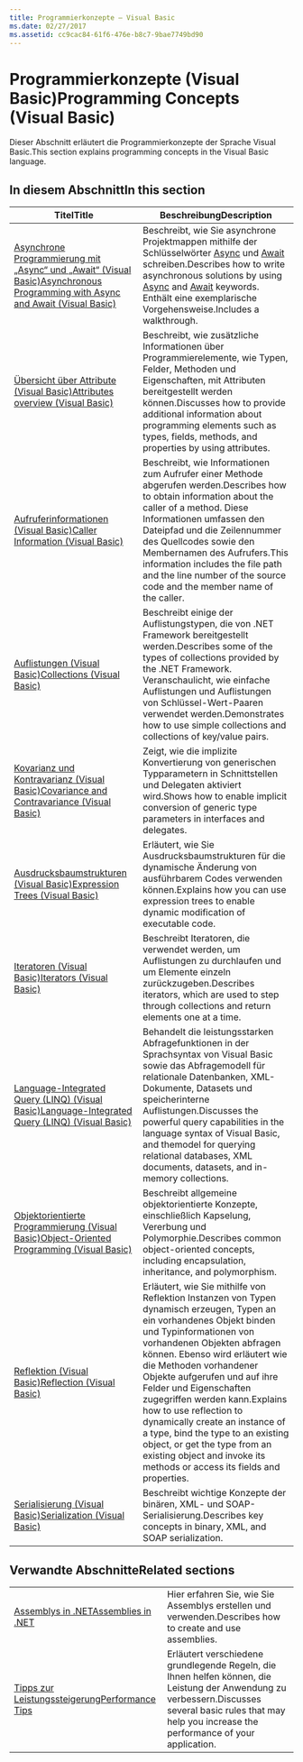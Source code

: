```yaml
---
title: Programmierkonzepte – Visual Basic
ms.date: 02/27/2017
ms.assetid: cc9cac84-61f6-476e-b8c7-9bae7749bd90
---
```

# <a name="programming-concepts-visual-basic"></a><span data-ttu-id="3a9e3-102">Programmierkonzepte (Visual Basic)</span><span class="sxs-lookup"><span data-stu-id="3a9e3-102">Programming Concepts (Visual Basic)</span></span>

<span data-ttu-id="3a9e3-103">Dieser Abschnitt erläutert die Programmierkonzepte der Sprache Visual Basic.</span><span class="sxs-lookup"><span data-stu-id="3a9e3-103">This section explains programming concepts in the Visual Basic language.</span></span>  
  
## <a name="in-this-section"></a><span data-ttu-id="3a9e3-104">In diesem Abschnitt</span><span class="sxs-lookup"><span data-stu-id="3a9e3-104">In this section</span></span>  
  
|<span data-ttu-id="3a9e3-105">Titel</span><span class="sxs-lookup"><span data-stu-id="3a9e3-105">Title</span></span>|<span data-ttu-id="3a9e3-106">Beschreibung</span><span class="sxs-lookup"><span data-stu-id="3a9e3-106">Description</span></span>|  
|-----------|-----------------|  
|[<span data-ttu-id="3a9e3-107">Asynchrone Programmierung mit „Async“ und „Await“ (Visual Basic)</span><span class="sxs-lookup"><span data-stu-id="3a9e3-107">Asynchronous Programming with Async and Await (Visual Basic)</span></span>](../../../visual-basic/programming-guide/concepts/async/index.md)|<span data-ttu-id="3a9e3-108">Beschreibt, wie Sie asynchrone Projektmappen mithilfe der Schlüsselwörter [Async](../../../visual-basic/language-reference/modifiers/async.md) und [Await](../../../visual-basic/language-reference/operators/await-operator.md) schreiben.</span><span class="sxs-lookup"><span data-stu-id="3a9e3-108">Describes how to write asynchronous solutions by using [Async](../../../visual-basic/language-reference/modifiers/async.md) and [Await](../../../visual-basic/language-reference/operators/await-operator.md) keywords.</span></span> <span data-ttu-id="3a9e3-109">Enthält eine exemplarische Vorgehensweise.</span><span class="sxs-lookup"><span data-stu-id="3a9e3-109">Includes a walkthrough.</span></span>|  
|[<span data-ttu-id="3a9e3-110">Übersicht über Attribute (Visual Basic)</span><span class="sxs-lookup"><span data-stu-id="3a9e3-110">Attributes overview (Visual Basic)</span></span>](../../../visual-basic/programming-guide/concepts/attributes/index.md)|<span data-ttu-id="3a9e3-111">Beschreibt, wie zusätzliche Informationen über Programmierelemente, wie Typen, Felder, Methoden und Eigenschaften, mit Attributen bereitgestellt werden können.</span><span class="sxs-lookup"><span data-stu-id="3a9e3-111">Discusses how to provide additional information about programming elements such as types, fields, methods, and properties by using attributes.</span></span>|  
|[<span data-ttu-id="3a9e3-112">Aufruferinformationen (Visual Basic)</span><span class="sxs-lookup"><span data-stu-id="3a9e3-112">Caller Information (Visual Basic)</span></span>](../../../visual-basic/programming-guide/concepts/caller-information.md)|<span data-ttu-id="3a9e3-113">Beschreibt, wie Informationen zum Aufrufer einer Methode abgerufen werden.</span><span class="sxs-lookup"><span data-stu-id="3a9e3-113">Describes how to obtain information about the caller of a method.</span></span> <span data-ttu-id="3a9e3-114">Diese Informationen umfassen den Dateipfad und die Zeilennummer des Quellcodes sowie den Membernamen des Aufrufers.</span><span class="sxs-lookup"><span data-stu-id="3a9e3-114">This information includes the file path and the line number of the source code and the member name of the caller.</span></span>|  
|[<span data-ttu-id="3a9e3-115">Auflistungen (Visual Basic)</span><span class="sxs-lookup"><span data-stu-id="3a9e3-115">Collections (Visual Basic)</span></span>](../../../visual-basic/programming-guide/concepts/collections.md)|<span data-ttu-id="3a9e3-116">Beschreibt einige der Auflistungstypen, die von .NET Framework bereitgestellt werden.</span><span class="sxs-lookup"><span data-stu-id="3a9e3-116">Describes some of the types of collections provided by the .NET Framework.</span></span> <span data-ttu-id="3a9e3-117">Veranschaulicht, wie einfache Auflistungen und Auflistungen von Schlüssel-Wert-Paaren verwendet werden.</span><span class="sxs-lookup"><span data-stu-id="3a9e3-117">Demonstrates how to use simple collections and collections of key/value pairs.</span></span>|  
|[<span data-ttu-id="3a9e3-118">Kovarianz und Kontravarianz (Visual Basic)</span><span class="sxs-lookup"><span data-stu-id="3a9e3-118">Covariance and Contravariance (Visual Basic)</span></span>](../../../visual-basic/programming-guide/concepts/covariance-contravariance/index.md)|<span data-ttu-id="3a9e3-119">Zeigt, wie die implizite Konvertierung von generischen Typparametern in Schnittstellen und Delegaten aktiviert wird.</span><span class="sxs-lookup"><span data-stu-id="3a9e3-119">Shows how to enable implicit conversion of generic type parameters in interfaces and delegates.</span></span>|  
|[<span data-ttu-id="3a9e3-120">Ausdrucksbaumstrukturen (Visual Basic)</span><span class="sxs-lookup"><span data-stu-id="3a9e3-120">Expression Trees (Visual Basic)</span></span>](../../../visual-basic/programming-guide/concepts/expression-trees/index.md)|<span data-ttu-id="3a9e3-121">Erläutert, wie Sie Ausdrucksbaumstrukturen für die dynamische Änderung von ausführbarem Codes verwenden können.</span><span class="sxs-lookup"><span data-stu-id="3a9e3-121">Explains how you can use expression trees to enable dynamic modification of executable code.</span></span>|  
|[<span data-ttu-id="3a9e3-122">Iteratoren (Visual Basic)</span><span class="sxs-lookup"><span data-stu-id="3a9e3-122">Iterators (Visual Basic)</span></span>](../../../visual-basic/programming-guide/concepts/iterators.md)|<span data-ttu-id="3a9e3-123">Beschreibt Iteratoren, die verwendet werden, um Auflistungen zu durchlaufen und um Elemente einzeln zurückzugeben.</span><span class="sxs-lookup"><span data-stu-id="3a9e3-123">Describes iterators, which are used to step through collections and return elements one at a time.</span></span>|  
|[<span data-ttu-id="3a9e3-124">Language-Integrated Query (LINQ) (Visual Basic)</span><span class="sxs-lookup"><span data-stu-id="3a9e3-124">Language-Integrated Query (LINQ) (Visual Basic)</span></span>](../../../visual-basic/programming-guide/concepts/linq/index.md)|<span data-ttu-id="3a9e3-125">Behandelt die leistungsstarken Abfragefunktionen in der Sprachsyntax von Visual Basic sowie das Abfragemodell für relationale Datenbanken, XML-Dokumente, Datasets und speicherinterne Auflistungen.</span><span class="sxs-lookup"><span data-stu-id="3a9e3-125">Discusses the powerful query capabilities in the language syntax of Visual Basic, and themodel for querying relational databases, XML documents, datasets, and in-memory collections.</span></span>|  
|[<span data-ttu-id="3a9e3-126">Objektorientierte Programmierung (Visual Basic)</span><span class="sxs-lookup"><span data-stu-id="3a9e3-126">Object-Oriented Programming (Visual Basic)</span></span>](../../../visual-basic/programming-guide/concepts/object-oriented-programming.md)|<span data-ttu-id="3a9e3-127">Beschreibt allgemeine objektorientierte Konzepte, einschließlich Kapselung, Vererbung und Polymorphie.</span><span class="sxs-lookup"><span data-stu-id="3a9e3-127">Describes common object-oriented concepts, including encapsulation, inheritance, and polymorphism.</span></span>|  
|[<span data-ttu-id="3a9e3-128">Reflektion (Visual Basic)</span><span class="sxs-lookup"><span data-stu-id="3a9e3-128">Reflection (Visual Basic)</span></span>](../../../visual-basic/programming-guide/concepts/reflection.md)|<span data-ttu-id="3a9e3-129">Erläutert, wie Sie mithilfe von Reflektion Instanzen von Typen dynamisch erzeugen, Typen an ein vorhandenes Objekt binden und Typinformationen von vorhandenen Objekten abfragen können. Ebenso wird erläutert wie die Methoden vorhandener Objekte aufgerufen und auf ihre Felder und Eigenschaften zugegriffen werden kann.</span><span class="sxs-lookup"><span data-stu-id="3a9e3-129">Explains how to use reflection to dynamically create an instance of a type, bind the type to an existing object, or get the type from an existing object and invoke its methods or access its fields and properties.</span></span>|
|[<span data-ttu-id="3a9e3-130">Serialisierung (Visual Basic)</span><span class="sxs-lookup"><span data-stu-id="3a9e3-130">Serialization (Visual Basic)</span></span>](../../../visual-basic/programming-guide/concepts/serialization/index.md)|<span data-ttu-id="3a9e3-131">Beschreibt wichtige Konzepte der binären, XML- und SOAP-Serialisierung.</span><span class="sxs-lookup"><span data-stu-id="3a9e3-131">Describes key concepts in binary, XML, and SOAP serialization.</span></span>|  
  
## <a name="related-sections"></a><span data-ttu-id="3a9e3-132">Verwandte Abschnitte</span><span class="sxs-lookup"><span data-stu-id="3a9e3-132">Related sections</span></span>  
  
|||  
|---|---|  
|[<span data-ttu-id="3a9e3-133">Assemblys in .NET</span><span class="sxs-lookup"><span data-stu-id="3a9e3-133">Assemblies in .NET</span></span>](../../../standard/assembly/index.md)|<span data-ttu-id="3a9e3-134">Hier erfahren Sie, wie Sie Assemblys erstellen und verwenden.</span><span class="sxs-lookup"><span data-stu-id="3a9e3-134">Describes how to create and use assemblies.</span></span>|  
|[<span data-ttu-id="3a9e3-135">Tipps zur Leistungssteigerung</span><span class="sxs-lookup"><span data-stu-id="3a9e3-135">Performance Tips</span></span>](../../../framework/performance/performance-tips.md) | <span data-ttu-id="3a9e3-136">Erläutert verschiedene grundlegende Regeln, die Ihnen helfen können, die Leistung der Anwendung zu verbessern.</span><span class="sxs-lookup"><span data-stu-id="3a9e3-136">Discusses several basic rules that may help you increase the performance of your application.</span></span>|
